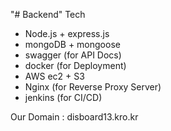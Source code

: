 "# Backend" 
Tech
- Node.js + express.js
- mongoDB + mongoose
- swagger (for API Docs)
- docker (for Deployment)
- AWS ec2 + S3
- Nginx (for Reverse Proxy Server)
- jenkins (for CI/CD) 

Our Domain : disboard13.kro.kr


